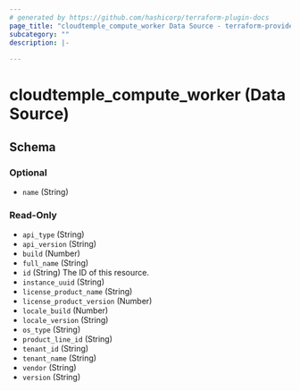```yaml
---
# generated by https://github.com/hashicorp/terraform-plugin-docs
page_title: "cloudtemple_compute_worker Data Source - terraform-provider-cloudtemple"
subcategory: ""
description: |-
  
---
```


# cloudtemple_compute_worker (Data Source)





<!-- schema generated by tfplugindocs -->
## Schema

### Optional

- `name` (String)

### Read-Only

- `api_type` (String)
- `api_version` (String)
- `build` (Number)
- `full_name` (String)
- `id` (String) The ID of this resource.
- `instance_uuid` (String)
- `license_product_name` (String)
- `license_product_version` (Number)
- `locale_build` (Number)
- `locale_version` (String)
- `os_type` (String)
- `product_line_id` (String)
- `tenant_id` (String)
- `tenant_name` (String)
- `vendor` (String)
- `version` (String)


